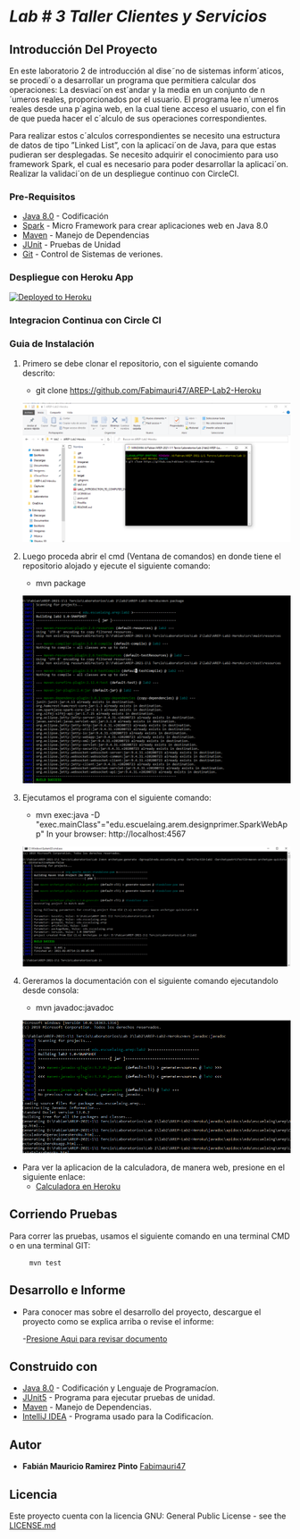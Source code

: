 # ***Lab # 3 Taller Clientes y Servicios***

## Introducción Del Proyecto

En este laboratorio 2 de introducción al dise˜no de sistemas inform´aticos, se procedi´o a desarrollar un programa que permitiera calcular dos operaciones: La
desviaci´on est´andar y la media en un conjunto de
n´umeros reales, proporcionados por el usuario. El programa lee n´umeros reales desde una p´agina web, en la
cual tiene acceso el usuario, con el fin de que pueda
hacer el c´alculo de sus operaciones correspondientes.

Para realizar estos c´alculos correspondientes se
necesito una estructura de datos de tipo ”Linked List”,
con la aplicaci´on de Java, para que estas pudieran ser
desplegadas. Se necesito adquirir el conocimiento para
uso framework Spark, el cual es necesario para poder
desarrollar la aplicaci´on. Realizar la validaci´on de un
despliegue continuo con CircleCI.



### Pre-Requisitos

* [Java 8.0](https://www.java.com/es/) - Codificación
* [Spark](https://spark.apache.org/downloads.html) - Micro Framework para crear aplicaciones web en Java 8.0
* [Maven](https://maven.apache.org/) - Manejo de Dependencias
* [JUnit](https://junit.org/junit5/) - Pruebas de Unidad
* [Git](https://github.com/) - Control de Sistemas de veriones.


### Despliegue con Heroku App

[![Deployed to Heroku](https://www.herokucdn.com/deploy/button.png)](https://pure-bayou-45076.herokuapp.com/)


### Integracion Continua con Circle CI

### Guia de Instalación

1. Primero se debe clonar el repositorio, con el siguiente comando descrito:

    - git clone https://github.com/Fabimauri47/AREP-Lab2-Heroku
    
    ![texto cualquiera por si no carga la imagen](https://github.com/Fabimauri47/AREP-Lab2-Heroku/blob/main/Imagenes/Clonacion%20proyecto%20lab%202.png)

2. Luego proceda abrir el cmd (Ventana de comandos) en donde tiene el repositorio alojado y ejecute el siguiente comando:

    - mvn package
    
    ![texto cualquiera por si no carga la imagen](https://github.com/Fabimauri47/AREP-Lab2-Heroku/blob/main/Imagenes/mvn%20package%20lab%202.png)

3. Ejecutamos el programa con el siguiente comando:

   - mvn exec:java -D "exec.mainClass"="edu.escuelaing.arem.designprimer.SparkWebApp"
     In your browser: http://localhost:4567
   
   ![texto cualquiera por si no carga la imagen](https://github.com/Fabimauri47/AREP-Lab2-Heroku/blob/main/Imagenes/comando%20mvn%20proyecto.png)

4. Gereramos la documentación con el siguiente comando ejecutandolo desde consola:

   - mvn javadoc:javadoc
   
   ![texto cualquiera por si no carga la imagen](https://github.com/Fabimauri47/AREP-Lab2-Heroku/blob/main/Imagenes/mvn%20java%20doc%20lab%202.png)
   
 - Para ver la aplicacion de la calculadora, de manera web, presione en el siguiente enlace:
    - [Calculadora en Heroku](https://pure-bayou-45076.herokuapp.com/)


## Corriendo Pruebas

Para correr las pruebas, usamos el siguiente comando en una terminal CMD o en una terminal GIT:

         mvn test

 
## Desarrollo e Informe

- Para conocer mas sobre el desarrollo del proyecto, descargue el proyecto como se explica arriba o revise el informe:

    -[Presione Aqui para revisar documento](https://github.com/Fabimauri47/AREP-Lab2-Heroku/blob/main/Lab2__INTRODUCTION_TO_COMPUTER_SYSTEM_DESIGN.pdf)

## Construido con

* [Java 8.0](https://www.java.com/es/) - Codificación y Lenguaje de Programacíon.
* [JUnit5](https://junit.org/junit5/) - Programa para ejecutar pruebas de unidad.
* [Maven](https://maven.apache.org/) - Manejo de Dependencias.
* [IntelliJ IDEA](https://www.jetbrains.com/es-es/idea/) - Programa usado para la Codificacíon.


## Autor

* **Fabián Mauricio Ramirez Pinto** [Fabimauri47](https://github.com/Fabimauri47)


## Licencia

Este proyecto cuenta con la licencia GNU: General Public License - see the [LICENSE.md](https://github.com/Fabimauri47/AREP-Lab1-Calculadora/blob/main/LICENSE.txt) 
